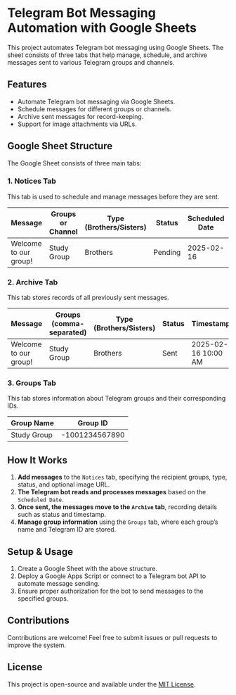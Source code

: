# Telegram Bot Messaging Automation with Google Sheets

This project automates Telegram bot messaging using Google Sheets. The sheet consists of three tabs that help manage, schedule, and archive messages sent to various Telegram groups and channels.

## Features
- Automate Telegram bot messaging via Google Sheets.
- Schedule messages for different groups or channels.
- Archive sent messages for record-keeping.
- Support for image attachments via URLs.

## Google Sheet Structure
The Google Sheet consists of three main tabs:

### **1. Notices Tab**
This tab is used to schedule and manage messages before they are sent.

| Message | Groups or Channel | Type (Brothers/Sisters) | Status | Scheduled Date | Image URL (Optional) |
|---------|------------------|------------------------|--------|---------------|----------------------|
| Welcome to our group! | Study Group | Brothers | Pending | 2025-02-16 | (empty) |

### **2. Archive Tab**
This tab stores records of all previously sent messages.

| Message | Groups (comma-separated) | Type (Brothers/Sisters) | Status | Timestamp |
|---------|-------------------------|------------------------|--------|----------|
| Welcome to our group! | Study Group | Brothers | Sent | 2025-02-16 10:00 AM |

### **3. Groups Tab**
This tab stores information about Telegram groups and their corresponding IDs.

| Group Name | Group ID |
|------------|---------|
| Study Group | -1001234567890 |

## How It Works
1. **Add messages** to the `Notices` tab, specifying the recipient groups, type, status, and optional image URL.
2. **The Telegram bot reads and processes messages** based on the `Scheduled Date`.
3. **Once sent, the messages move to the `Archive` tab**, recording details such as status and timestamp.
4. **Manage group information** using the `Groups` tab, where each group’s name and Telegram ID are stored.

## Setup & Usage
1. Create a Google Sheet with the above structure.
2. Deploy a Google Apps Script or connect to a Telegram bot API to automate message sending.
3. Ensure proper authorization for the bot to send messages to the specified groups.

## Contributions
Contributions are welcome! Feel free to submit issues or pull requests to improve the system.

## License
This project is open-source and available under the [MIT License](LICENSE).

